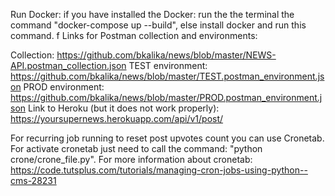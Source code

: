 Run Docker: if you have installed the Docker: run the the terminal the command "docker-compose up --build",
else install docker and run this command.
f
Links for Postman collection and environments:

Collection: https://github.com/bkalika/news/blob/master/NEWS-API.postman_collection.json
TEST environment: https://github.com/bkalika/news/blob/master/TEST.postman_environment.json
PROD environment: https://github.com/bkalika/news/blob/master/PROD.postman_environment.json
Link to Heroku (but it does not work properly): https://yoursupernews.herokuapp.com/api/v1/post/

For recurring job running to reset post upvotes count you can use Cronetab. For activate cronetab
just need to call the command: "python crone/crone_file.py".
For more information about cronetab: https://code.tutsplus.com/tutorials/managing-cron-jobs-using-python--cms-28231